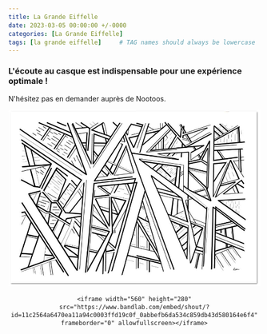 ```yaml
---
title: La Grande Eiffelle
date: 2023-03-05 00:00:00 +/-0000
categories: [La Grande Eiffelle]
tags: [la grande eiffelle]     # TAG names should always be lowercase
---
```


### L'écoute au casque est indispensable pour une expérience optimale !
N'hésitez pas en demander auprès de Nootoos.

![La Grande Eiffelle](/assets/img/tableaux/la-grande-eiffelle.jpg)

<CENTER>

    <iframe width="560" height="280" src="https://www.bandlab.com/embed/shout/?id=11c2564a6470ea11a94c0003ffd19c0f_0abbefb6da534c859db43d580164e6f4" frameborder="0" allowfullscreen></iframe>

</CENTER>
